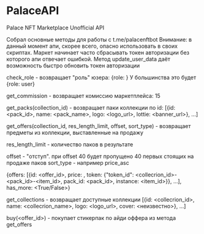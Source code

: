 # PalaceAPI
 Palace NFT Marketplace Unofficial API

 Собрал основные методы для работы с t.me/palacenftbot
 Внимание: в данный момент апи, скорее всего, опасно использовать в своих скриптах. Маркет начинает часто сбрасывать токен авторизации без которого апи отвечает ошибкой. Метод update_user_data даёт возможность быстро обновить токен авторизации

 check_role - возвращает "роль" юзера: 
 {role: <role>} 
 У большинства это будет {role: user}

 get_commission - возвращает комиссию маркетплейса: 
 15

 get_packs(collection_id) - возвращает паки коллекции по id: 
 [{id: <pack_id>, name: <pack_name>, logo: <logo_url>, lottie: <banner_url>}, ...]

get_offers(collection_id, res_length_limit, offset, sort_type) - возвращает предметы из коллекции, выставленные на продажу

res_length_limit - количество паков в результате

offset - "отступ". при offset 40 будет пропущено 40 первых стоящих на продаже паков
sort_type - например price_asc

{offers: [{id: <offer_id>, price: <price>, token: {"token_id": <collecrion_id>-<pack_id>-<item_id>, pack_id: <pack_id>, instance: <item_id>}}, ...], has_more: <True/False>}


get_collections - возвращает доступные коллекции
[{id: <collecrion_id>, name: <collecrion_name>, logo: <logo_url>, cover: <неизвестно>}, ...]

buy(<offer_id>) - покупает стикерпак по айди оффера из метода get_offers

